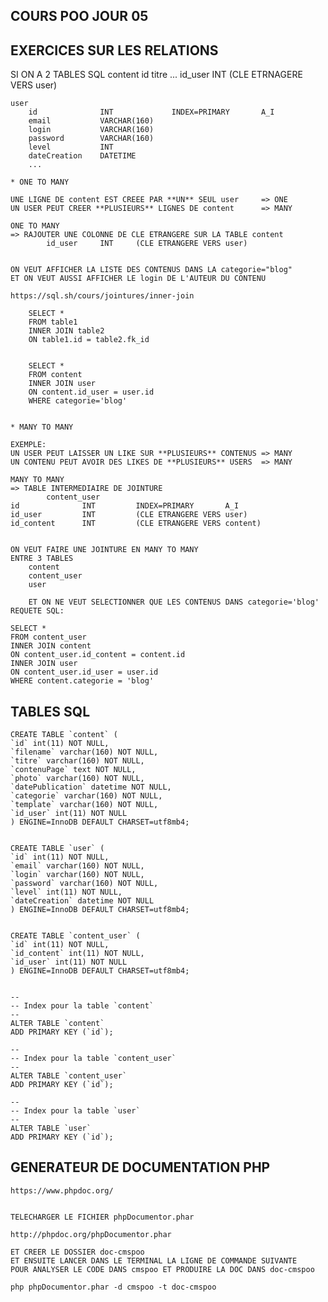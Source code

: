 ## COURS POO JOUR 05


## EXERCICES SUR LES RELATIONS

SI ON A 2 TABLES SQL
    content
        id
        titre
        ...
        id_user     INT     (CLE ETRNAGERE VERS user)

    user
        id              INT             INDEX=PRIMARY       A_I
        email           VARCHAR(160)
        login           VARCHAR(160)
        password        VARCHAR(160)
        level           INT
        dateCreation    DATETIME
        ...

    * ONE TO MANY

    UNE LIGNE DE content EST CREEE PAR **UN** SEUL user     => ONE
    UN USER PEUT CREER **PLUSIEURS** LIGNES DE content      => MANY 

    ONE TO MANY
    => RAJOUTER UNE COLONNE DE CLE ETRANGERE SUR LA TABLE content
            id_user     INT     (CLE ETRANGERE VERS user)


    ON VEUT AFFICHER LA LISTE DES CONTENUS DANS LA categorie="blog"
    ET ON VEUT AUSSI AFFICHER LE login DE L'AUTEUR DU CONTENU

    https://sql.sh/cours/jointures/inner-join

        SELECT *
        FROM table1
        INNER JOIN table2 
        ON table1.id = table2.fk_id


        SELECT *
        FROM content 
        INNER JOIN user 
        ON content.id_user = user.id
        WHERE categorie='blog'


    * MANY TO MANY

    EXEMPLE: 
    UN USER PEUT LAISSER UN LIKE SUR **PLUSIEURS** CONTENUS => MANY
    UN CONTENU PEUT AVOIR DES LIKES DE **PLUSIEURS** USERS  => MANY

    MANY TO MANY
    => TABLE INTERMEDIAIRE DE JOINTURE
            content_user
    id              INT         INDEX=PRIMARY       A_I
    id_user         INT         (CLE ETRANGERE VERS user)
    id_content      INT         (CLE ETRANGERE VERS content)


    ON VEUT FAIRE UNE JOINTURE EN MANY TO MANY
    ENTRE 3 TABLES
        content         
        content_user
        user

        ET ON NE VEUT SELECTIONNER QUE LES CONTENUS DANS categorie='blog'
    REQUETE SQL:

    SELECT *
    FROM content_user
    INNER JOIN content 
    ON content_user.id_content = content.id 
    INNER JOIN user
    ON content_user.id_user = user.id
    WHERE content.categorie = 'blog'


## TABLES SQL


    CREATE TABLE `content` (
    `id` int(11) NOT NULL,
    `filename` varchar(160) NOT NULL,
    `titre` varchar(160) NOT NULL,
    `contenuPage` text NOT NULL,
    `photo` varchar(160) NOT NULL,
    `datePublication` datetime NOT NULL,
    `categorie` varchar(160) NOT NULL,
    `template` varchar(160) NOT NULL,
    `id_user` int(11) NOT NULL
    ) ENGINE=InnoDB DEFAULT CHARSET=utf8mb4;


    CREATE TABLE `user` (
    `id` int(11) NOT NULL,
    `email` varchar(160) NOT NULL,
    `login` varchar(160) NOT NULL,
    `password` varchar(160) NOT NULL,
    `level` int(11) NOT NULL,
    `dateCreation` datetime NOT NULL
    ) ENGINE=InnoDB DEFAULT CHARSET=utf8mb4;


    CREATE TABLE `content_user` (
    `id` int(11) NOT NULL,
    `id_content` int(11) NOT NULL,
    `id_user` int(11) NOT NULL
    ) ENGINE=InnoDB DEFAULT CHARSET=utf8mb4;


    --
    -- Index pour la table `content`
    --
    ALTER TABLE `content`
    ADD PRIMARY KEY (`id`);

    --
    -- Index pour la table `content_user`
    --
    ALTER TABLE `content_user`
    ADD PRIMARY KEY (`id`);

    --
    -- Index pour la table `user`
    --
    ALTER TABLE `user`
    ADD PRIMARY KEY (`id`);


## GENERATEUR DE DOCUMENTATION PHP


    https://www.phpdoc.org/


    TELECHARGER LE FICHIER phpDocumentor.phar

    http://phpdoc.org/phpDocumentor.phar

    ET CREER LE DOSSIER doc-cmspoo
    ET ENSUITE LANCER DANS LE TERMINAL LA LIGNE DE COMMANDE SUIVANTE
    POUR ANALYSER LE CODE DANS cmspoo ET PRODUIRE LA DOC DANS doc-cmspoo

    php phpDocumentor.phar -d cmspoo -t doc-cmspoo



